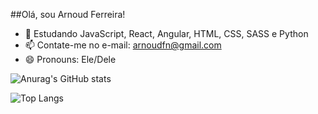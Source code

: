 ##Olá, sou Arnoud Ferreira!

- 🌱 Estudando JavaScript, React, Angular, HTML, CSS, SASS e Python
- 📫 Contate-me no e-mail: arnoudfn@gmail.com
- 😄 Pronouns: Ele/Dele
  
![Anurag's GitHub stats](https://github-readme-stats.vercel.app/api/?username=arnoudfn\&show_icons=true\&title_color=fff\&icon_color=79ff97\&text_color=9f9f9f\&bg_color=151515)

![Top Langs](https://github-readme-stats.vercel.app/api/top-langs/?username=arnoudfn\&layout=compact)
